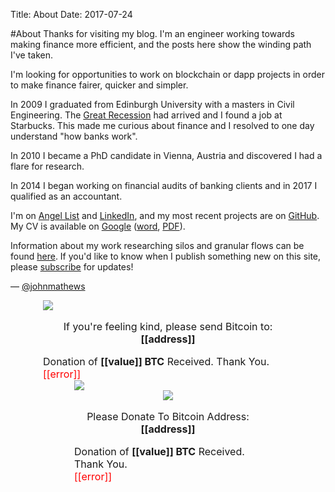 Title: About
Date: 2017-07-24

#About
Thanks for visiting my blog. I'm an engineer working towards making finance more efficient, and the posts here show the winding path I've taken. 

I'm looking for opportunities to work on blockchain or dapp projects in order to make finance fairer, quicker and simpler.

In 2009 I graduated from Edinburgh University with a masters in Civil Engineering. The  [Great Recession](https://en.wikipedia.org/wiki/Great_Recession) had arrived and I found a job at Starbucks. This made me curious about finance and I resolved to one day understand "how banks work". 

In 2010 I became a PhD candidate in Vienna, Austria and discovered I had a flare for research. 

In 2014 I began working on financial audits of banking clients and in 2017 I qualified as an accountant.  

I'm on [Angel List](https://angel.co/john-mathews-3) and [LinkedIn](https://www.linkedin.com/in/johnmathews1), and my most recent projects are on [GitHub](http://www.github.com/johnmathews). My CV is available on [Google](https://drive.google.com/file/d/0B2dxj_prWJiwT09OS1lBN0hwa3M/view?usp=sharing) ([word]({attach}/documents/John_Mathews_CV.docx), [PDF]({attach}/documents/John_Mathews_CV.pdf)).

Information about my work researching silos and granular flows can be found [here]({filename}../articles/silos.md). If you'd like to know when I publish something new on this site, please [subscribe]({filename}../pages/subscribe.md) for updates! 

— [@johnmathews](http://twitter.com/johnmathews)


<div style="font-size:16px;margin:0 auto;width:400px" class="blockchain-btn"
     data-address="1LXTB9WssALLvHAnk2LqH2PfcvPxbqo6yA"
     data-shared="false">
    <div class="blockchain stage-begin">
        <img src="https://blockchain.info/Resources/buttons/donate_64.png"/>
    </div>
    <div class="blockchain stage-ready">
         <p align="center">If you're feeling kind, please send Bitcoin to: <b>[[address]]</b></p>
         <p align="center" class="qr-code"></p>
    </div>
    <div class="blockchain stage-paid">
         Donation of <b>[[value]] BTC</b> Received. Thank You.
    </div>
    <div class="blockchain stage-error">
        <font color="red">[[error]]</font>
    </div>
</div>



<div style="font-size:16px;margin:0 auto;width:300px" class="blockchain-btn"
     data-address="1LXTB9WssALLvHAnk2LqH2PfcvPxbqo6yA"
     data-shared="false">
    <div class="blockchain stage-begin">
        <img src="https://blockchain.info/Resources/buttons/donate_64.png"/>
    </div>
    <div class="blockchain stage-loading" style="text-align:center">
        <img src="https://blockchain.info/Resources/loading-large.gif"/>
    </div>
    <div class="blockchain stage-ready">
         <p align="center">Please Donate To Bitcoin Address: <b>[[address]]</b></p>
         <p align="center" class="qr-code"></p>
    </div>
    <div class="blockchain stage-paid">
         Donation of <b>[[value]] BTC</b> Received. Thank You.
    </div>
    <div class="blockchain stage-error">
        <font color="red">[[error]]</font>
    </div>
</div>


